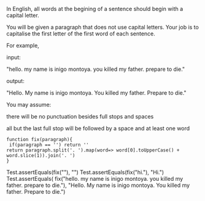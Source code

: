 
In English, all words at the begining of a sentence should begin with a capital letter.

You will be given a paragraph that does not use capital letters. Your job is to capitalise the first letter of the first word of each sentence.

For example,

input:

"hello. my name is inigo montoya. you killed my father. prepare to die."

output:

"Hello. My name is inigo montoya. You killed my father. Prepare to die."

You may assume:

there will be no punctuation besides full stops and spaces

all but the last full stop will be followed by a space and at least one word

```
function fix(paragraph){
 if(paragraph == '') return ''
return paragraph.split('. ').map(word=> word[0].toUpperCase() + word.slice(1)).join('. ')
}

```


Test.assertEquals(fix(""), "")
Test.assertEquals(fix("hi."), "Hi.")
Test.assertEquals(
  fix("hello. my name is inigo montoya. you killed my father. prepare to die."),
  "Hello. My name is inigo montoya. You killed my father. Prepare to die.")
